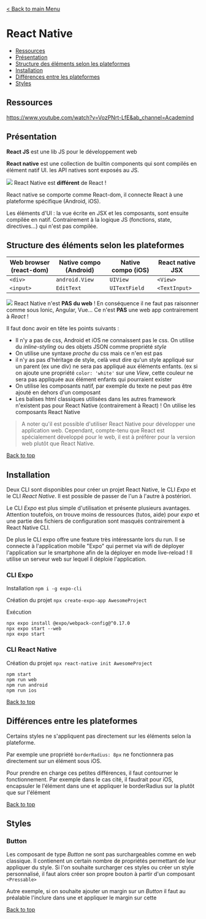 
[< Back to main Menu](https://github.com/gsoulie/react-resources/blob/master/react-presentation.md)    

# React Native

* [Ressources](#ressources)     
* [Présentation](#présentation)     
* [Structure des éléments selon les plateformes](#structure-des-éléments-selon-les-plateformes)      
* [Installation](#installation)     
* [Différences entre les plateformes](#différences-entre-les-plateformes)     
* [Styles](#styles)     

## Ressources

https://www.youtube.com/watch?v=VozPNrt-LfE&ab_channel=Academind

## Présentation 

**React JS** est une lib JS pour le développement web

**React native** est une collection de builtin components qui sont compilés en élément natif UI. les API natives sont exposés au JS.


<img src="https://img.shields.io/badge/Important-DD0031.svg?logo=LOGO"> React Native est **différent** de React !

React native se comporte comme React-dom, il connecte React à une plateforme spécifique (Android, iOS).

Les éléments d'UI : la vue écrite en JSX et les composants, sont ensuite compilée en natif. Contrairement à la logique JS (fonctions, state, directives...)
qui n'est pas compilée.


## Structure des éléments selon les plateformes

|Web browser (react-dom)|Native compo (Android)|Native compo (iOS)|React native JSX|
|-|-|-|-|
|````<div>````|````android.View````|````UIView````|````<View>````|
|````<input>````|````EditText````|````UITextField````|````<TextInput>````|


<img src="https://img.shields.io/badge/Important-DD0031.svg?logo=LOGO"> React Native n'est **PAS du web** ! En conséquence il ne faut pas raisonner comme sous Ionic, Angular, Vue... Ce n'est **PAS** une web app contrairement à *React* !

Il faut donc avoir en tête les points suivants :

* Il n'y a pas de css, Android et iOS ne connaissent pas le css. On utilise du *inline-styling* ou des objets JSON comme propriété *style*
* On utilise une syntaxe *proche* du css mais ce n'en est pas
* il n'y as pas d'héritage de style, celà veut dire qu'un style appliqué sur un parent (ex une div) ne sera pas appliqué aux éléments enfants. (ex si on ajoute une propriété ````color: 'white'```` sur une *View*, cette couleur ne sera pas appliquée aux élément *<Text>* enfants qui pourraient exister 
* On utilise les composants natif, par exemple du texte ne peut pas être ajouté en dehors d'un composant <Text>
* Les balises html classiques utilisées dans les autres framework n'existent pas pour React Native (contrairement à React) ! On utilise les composants React Native
  
> A noter qu'il est possible d'utiliser React Native pour développer une application web. Cependant, compte-tenu que React est spécialement développé pour le web, il est à préférer pour la version web plutôt que React Native.
  
[Back to top](#react-native)       
  
## Installation

Deux CLI sont disponibles pour créer un projet React Native, le CLI *Expo* et le CLI *React Native*. Il est possible de passer de l'un à l'autre à postériori.

Le CLI *Expo* est plus simple d'utilisation et présente plusieurs avantages. Attention toutefois, on trouve moins de ressources (tutos, aide) pour *expo* et une partie des fichiers de configuration sont masqués contrairement à React Native CLI.

De plus le CLI expo offre une feature très intéressante lors du run. Il se connecte à l'application mobile "Expo" qui permet via wifi de déployer l'application sur le smartphone afin de la déployer en mode live-reload ! Il utilise un serveur web sur lequel il déploie l'application.
### CLI Expo
  
Installation ````npm i -g expo-cli````

Création du projet ````npx create-expo-app AwesomeProject````

Exécution 
````
npx expo install @expo/webpack-config@^0.17.0 
npx expo start --web
npx expo start
````

### CLI React Native
  
Création du projet ````npx react-native init AwesomeProject````

````
npm start
npm run web
npm run android
npm run ios
````
[Back to top](#react-native)     
  
## Différences entre les plateformes

Certains styles ne s'appliquent pas directement sur les éléments selon la plateforme.

Par exemple une propriété ````borderRadius: 8px```` ne fonctionnera pas directement sur un élément *<Text>* sous iOS.

Pour prendre en charge ces petites différences, il faut contourner le fonctionnement. Par exemple dans le cas cité, 
il faudrait pour iOS, encapsuler le l'élément *<Text>* dans une *<View>* et appliquer le borderRadius sur la *<View>* plutôt que sur l'élément *<Text>*
  
[Back to top](#react-native)     
  
## Styles

### Button
  
Les composant de type *Button* ne sont pas surchargeables comme en web classique. Il contienent un certain nombre de propriétés permettant de leur appliquer du style. Si l'on souhaite surcharger ces styles ou créer un style personnalisé, il faut alors créer son propre bouton à partir d'un composant ````<Pressable>````
  
Autre exemple, si on souhaite ajouter un margin sur un *Button* il faut au préalable l'inclure dans une *<View>* et appliquer le margin sur cette *<View>*

[Back to top](#react-native)     

